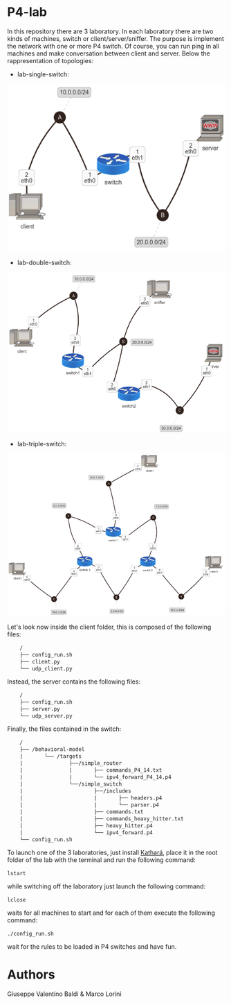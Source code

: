 # P4-lab
In this repository there are 3 laboratory. In each laboratory there are two kinds of machines, switch or client/server/sniffer. The purpose is implement the network with one or more P4 switch. Of course, you can run ping in all machines and make conversation between client and server. Below the rappresentation of topologies:
* lab-single-switch:

![lab-single-switch](https://github.com/giuseppevalentinobaldi/P4-lab/blob/master/res/lab-single-switch.png)

* lab-double-switch:

![lab-double-switch](https://github.com/giuseppevalentinobaldi/P4-lab/blob/master/res/lab-double-switch.png)

* lab-triple-switch:

![lab-triple-switch](https://github.com/giuseppevalentinobaldi/P4-lab/blob/master/res/lab-triple-switch.png)

Let's look now inside the client folder, this is composed of the following files:
```
    /
    ├── config_run.sh
    ├── client.py
    └── udp_client.py
``` 
Instead, the server contains the following files:
```
    /
    ├── config_run.sh
    ├── server.py
    └── udp_server.py
```    
Finally, the files contained in the switch:
```
    /
    ├── /behavioral-model
    |       └── /targets
    |               ├──/simple_router
    |               |       ├── commands_P4_14.txt
    |               |       └── ipv4_forward_P4_14.p4 
    |               └──/simple_switch
    |                       ├──/includes
    |                       |       ├── headers.p4
    |                       |       └── parser.p4
    |                       ├── commands.txt
    |                       ├── commands_heavy_hitter.txt
    |                       ├── heavy_hitter.p4
    |                       └── ipv4_forward.p4
    └── config_run.sh
```
To launch one of the 3 laboratories, just install [Kathará](https://github.com/Kidel/Kathara), place it in the root folder of the lab with the terminal and run the following command:
```
lstart
```
while switching off the laboratory just launch the following command:
```
lclose
```
waits for all machines to start and for each of them execute the following command:
```
./config_run.sh
```
wait for the rules to be loaded in P4 switches and have fun.

# Authors
Giuseppe Valentino Baldi & Marco Lorini

